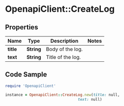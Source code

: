 # OpenapiClient::CreateLog

## Properties

Name | Type | Description | Notes
------------ | ------------- | ------------- | -------------
**title** | **String** | Body of the log. | 
**text** | **String** | Title of the log. | 

## Code Sample

```ruby
require 'OpenapiClient'

instance = OpenapiClient::CreateLog.new(title: null,
                                 text: null)
```


